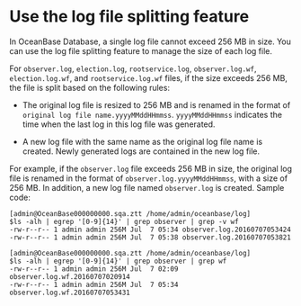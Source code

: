 # Use the log file splitting feature

In OceanBase Database, a single log file cannot exceed 256 MB in size. You can use the log file splitting feature to manage the size of each log file.

For `observer.log`, `election.log`, `rootservice.log`, `observer.log.wf`, `election.log.wf`, and `rootservice.log.wf` files, if the size exceeds 256 MB, the file is split based on the following rules:

* The original log file is resized to 256 MB and is renamed in the format of `original log file name.yyyyMMddHHmmss`. `yyyyMMddHHmmss` indicates the time when the last log in this log file was generated.

* A new log file with the same name as the original log file name is created. Newly generated logs are contained in the new log file.

For example, if the `observer.log` file exceeds 256 MB in size, the original log file is renamed in the format of `observer.log.yyyyMMddHHmmss`, with a size of 256 MB. In addition, a new log file named `observer.log` is created. Sample code:

```shell
[admin@OceanBase000000000.sqa.ztt /home/admin/oceanbase/log]
$ls -alh | egrep '[0-9]{14}' | grep observer | grep -v wf
-rw-r--r-- 1 admin admin 256M Jul  7 05:34 observer.log.20160707053424
-rw-r--r-- 1 admin admin 256M Jul  7 05:38 observer.log.20160707053821

[admin@OceanBase000000000.sqa.ztt /home/admin/oceanbase/log]
$ls -alh | egrep '[0-9]{14}' | grep observer | grep wf
-rw-r--r-- 1 admin admin 256M Jul  7 02:09 observer.log.wf.20160707020914
-rw-r--r-- 1 admin admin 256M Jul  7 05:34 observer.log.wf.20160707053431
```
